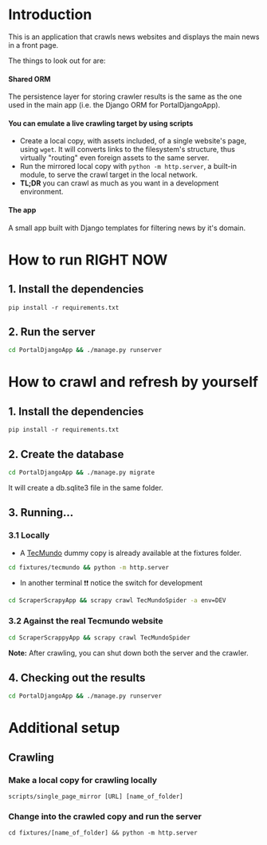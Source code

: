 # Introduction

This is an application that crawls news websites and displays the main news in a front page.

The things to look out for are:

#### Shared ORM
The persistence layer for storing crawler results is the same as the one used in the main app (i.e. the Django ORM for PortalDjangoApp).
#### You can emulate a live crawling target by using scripts
  - Create a local copy, with assets included, of a single website's page, using `wget`. It will converts links to the filesystem's structure, thus virtually "routing" even foreign assets to the same server.
  - Run the mirrored local copy with `python -m http.server`, a built-in module, to serve the crawl target in the local network.
  - **TL;DR** you can crawl as much as you want in a development environment.
#### The app
A small app built with Django templates for filtering news by it's domain.

# How to run RIGHT NOW
## 1. Install the dependencies
`pip install -r requirements.txt`
## 2. Run the server
```sh
cd PortalDjangoApp && ./manage.py runserver
```

# How to crawl and refresh by yourself
## 1. Install the dependencies
`pip install -r requirements.txt`
## 2. Create the database
```sh
cd PortalDjangoApp && ./manage.py migrate
```
It will create a db.sqlite3 file in the same folder.
## 3. Running...
### 3.1 Locally
- A [TecMundo](https://www.tecmundo.com.br) dummy copy is already available at the fixtures folder.
```sh
cd fixtures/tecmundo && python -m http.server
```
- In another terminal :exclamation::exclamation: notice the switch for development
```sh
cd ScraperScrapyApp && scrapy crawl TecMundoSpider -a env=DEV
```
### 3.2 Against the real Tecmundo website
```sh
cd ScraperScrappyApp && scrapy crawl TecMundoSpider
```
**Note:** After crawling, you can shut down both the server and the crawler.
## 4. Checking out the results
```sh
cd PortalDjangoApp && ./manage.py runserver
```

# Additional setup
## Crawling
### Make a local copy for crawling locally
`scripts/single_page_mirror [URL] [name_of_folder]`
### Change into the crawled copy and run the server
`cd fixtures/[name_of_folder] && python -m http.server`

